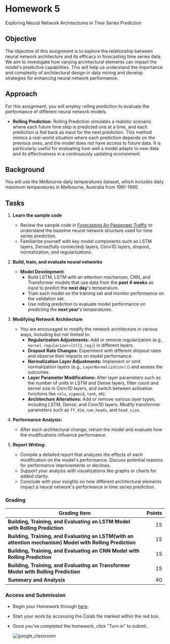 # Homework 5

Exploring Neural Network Architectures in Time Series Prediction

## Objective

The objective of this assignment is to explore the relationship between neural network architecture and its efficacy in forecasting time series data. We aim to investigate how varying architectural elements can impact the model's predictive capabilities. This will help us understand the importance and complexity of architectural design in data mining and develop strategies for enhancing neural network performance.

## Approach

For this assignment, you will employ rolling prediction to evaluate the performance of different neural network models.

- **Rolling Prediction**: Rolling Prediction simulates a realistic scenario where each future time step is predicted one at a time, and each prediction is fed back as input for the next prediction. This method mimics a real-world situation where each prediction depends on the previous ones, and the model does not have access to future data. It is particularly useful for evaluating how well a model adapts to new data and its effectiveness in a continuously updating environment.

## Background

You will use the Melbourne daily temperatures dataset, which includes daily maximum temperatures in Melbourne, Australia from 1981-1990.

## Tasks

1. **Learn the sample code**

   - Review the sample code in [Forecasting Air Passenger Traffic](../samples/air_passenger_forecast.ipynb) to understand the baseline neural network structure used for time series prediction.
   - Familiarize yourself with key model components such as LSTM layers, Dense(fully connected) layers, Conv1D layers, dropout, normalization, and regularizations.

2. **Build, train, and evaluate neural networks**

   - **Model Development**:
     - Build LSTM, LSTM with an attention mechanism, CNN, and Transformer models that use data from the **past 4 weeks** as input to predict the **next day**'s temperature.
     - Train each model on the training set and monitor performance on the validation set.
     - Use rolling prediction to evaluate model performance on predicting the **next year**'s temperatures.

3. **Modifying Network Architecture**

   - You are encouraged to modify the network architecture in various ways, including but not limited to:
     - **Regularization Adjustments:** Add or remove regularization (e.g., `kernel_regularizer=l2(l2_reg)`) in different layers.
     - **Dropout Rate Changes:** Experiment with different dropout rates and observe their impacts on model performance.
     - **Normalization Layer Adjustments:** Implement or omit normalization layers (e.g., `LayerNormalization()`) and assess the outcomes.
     - **Layer Parameter Modifications:** Alter layer parameters such as the number of units in LSTM and Dense layers, filter count and kernel size in Conv1D layers, and switch between activation functions like `relu`, `sigmoid`, `tanh`, etc.
     - **Architecture Alterations:** Add or remove various layer types, including LSTM, Dense, and Conv1D layers. Modify transformer parameters such as `ff_dim`, `num_heads`, and `head_size`.

4. **Performance Analysis:**

   - After each architectural change, retrain the model and evaluate how the modifications influence performance.

5. **Report Writing:**
   - Compile a detailed report that analyzes the effects of each modification on the model's performance. Discuss potential reasons for performance improvements or declines.
   - Support your analysis with visualizations like graphs or charts for added clarity.
   - Conclude with your insights on how different architectural elements impact a neural network's performance in time series prediction.

### Grading

| Grading Item | Points |
| --- | --: |
| **Building, Training, and Evaluating an LSTM Model with Rolling Prediction** | 15 |
| **Building, Training, and Evaluating an LSTM(with an attention mechanism) Model with Rolling Prediction** | 15 |
| **Building, Training, and Evaluating an CNN Model with Rolling Prediction** | 15 |
| **Building, Training, and Evaluating an Transformer Model with Rolling Prediction** | 15 |
| **Summary and Analysis** | 40 |

### Access and Submission

- Begin your Homework through [here](https://classroom.google.com/c/NjMyNDg1NjcyOTA3/a/Njc4MTI3NDc5NTk3/details).
- Start your work by accessing the Colab file marked within the red box.
- Once you've completed the homework, click "Turn in" to submit.

  ![google_classroom](../assets/img/google_assignment.jpg)
